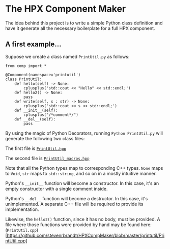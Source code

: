 # The HPX Component Maker

The idea behind this project is to write a simple Python class definition
and have it generate all the necessary boilerplate for a full HPX component.

## A first example...

Suppose we create a class named `PrintUtil.py` as follows:
```
from comp import *

@Component(namespace='printutil')
class PrintUtil:
    def hello(self) -> None:
        cplusplus('std::cout << "Hello" << std::endl;')
    def hello2() -> None:
        pass
    def write(self, s : str) -> None:
        cplusplus('std::cout << s << std::endl;')
    def __init__(self):
        cplusplus("/*comment*/")
    def __del__(self):
        pass
```
By using the magic of Python Decorators, running `Python PrintUtil.py` will generate the following two class files:

The first file is
[`PrintUtil.hpp`](https://github.com/stevenrbrandt/HPXCompMaker/blob/master/printutil/PrintUtil.hpp)

The second file is
[`PrintUtil_macros.hpp`](https://github.com/stevenrbrandt/HPXCompMaker/blob/master/printutil/PrintUtil_macros.cpp)

Note that all the Python types map to corresponding C++ types. `None` maps to
`Void`, `str` maps to `std::string`, and so on in a mostly intuitive manner.

Python's `__init__` function will become a constructor. In this case, it's an
empty constructor with a single comment inside.

Python's `__del__` function will become a destructor. In this case, it's
unimplemented. A separate C++ file will be required to provide its
implementation.

Likewise, the `hello2()` function, since it has no body, must be provided.
A file where those functions were provided by hand may be found here:
(`PrintUtil.cpp`)[https://github.com/stevenrbrandt/HPXCompMaker/blob/master/printutil/PrintUtil.cpp]
